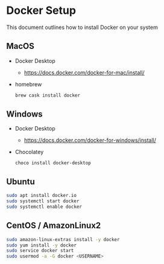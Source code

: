 # Docker Setup

This document outlines how to install Docker on your system

## MacOS
- Docker Desktop
    - https://docs.docker.com/docker-for-mac/install/

- homebrew
    ```bash
    brew cask install docker
    ```

## Windows
- Docker Desktop
    - https://docs.docker.com/docker-for-windows/install/

- Chocolatey
    ```
    choco install docker-desktop
    ```



## Ubuntu
```bash
sudo apt install docker.io
sudo systemctl start docker
sudo systemctl enable docker
```

## CentOS / AmazonLinux2
```bash
sudo amazon-linux-extras install -y docker
sudo yum install -y docker
sudo service docker start
sudo usermod -a -G docker <USERNAME>
```

